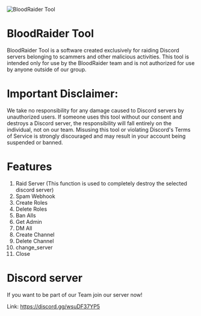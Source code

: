![BloodRaider Tool](https://github.com/user-attachments/assets/f6ae16ea-3957-4eae-92e6-c75725bdc082)



# BloodRaider Tool

BloodRaider Tool is a software created exclusively for raiding Discord servers belonging to scammers and other malicious activities. This tool is intended only for use by the BloodRaider team and is not authorized for use by anyone outside of our group.

# Important Disclaimer:

We take no responsibility for any damage caused to Discord servers by unauthorized users. If someone uses this tool without our consent and destroys a Discord server, the responsibility will fall entirely on the individual, not on our team. Misusing this tool or violating Discord's Terms of Service is strongly discouraged and may result in your account being suspended or banned.

# Features

1. Raid Server (This function is used to completely destroy the selected discord server)
2. Spam Webhook
3. Create Roles
4. Delete Roles
5. Ban Alls
6. Get Admin
7. DM All
8. Create Channel
9. Delete Channel
10. change_server
11. Close

# Discord server

If you want to be part of our Team join our server now!

Link: https://discord.gg/wsuDF37YP5
